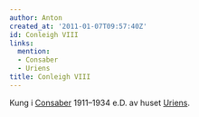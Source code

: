 ```yaml
---
author: Anton
created_at: '2011-01-07T09:57:40Z'
id: Conleigh VIII
links:
  mention:
  - Consaber
  - Uriens
title: Conleigh VIII
---
```


Kung i [Consaber] 1911–1934 e.D. av huset [Uriens].

  [Consaber]: Consaber
  [Uriens]: Uriens
